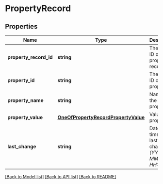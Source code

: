 # PropertyRecord

## Properties
Name | Type | Description | Notes
------------ | ------------- | ------------- | -------------
**property_record_id** | **string** | The unique ID of the property record. | [optional] 
**property_id** | **string** | The unique ID of the property. | 
**property_name** | **string** | Name of the property. | [optional] 
**property_value** | [**OneOfPropertyRecordPropertyValue**](OneOfPropertyRecordPropertyValue.md) | Value of the property. | [optional] 
**last_change** | **string** | Date and time of the last change. *(YYYY-MM-DD HH:MM:SS)* | [optional] 

[[Back to Model list]](../../README.md#documentation-for-models) [[Back to API list]](../../README.md#documentation-for-api-endpoints) [[Back to README]](../../README.md)

